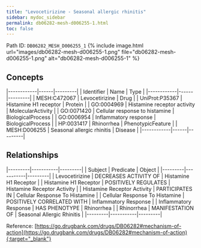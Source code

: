 ```yaml
---
title: "Levocetirizine - Seasonal allergic rhinitis"
sidebar: mydoc_sidebar
permalink: db06282-mesh-d006255-1.html
toc: false 
---
```



Path ID: `DB06282_MESH_D006255_1`
{% include image.html url="images/db06282-mesh-d006255-1.png" file="db06282-mesh-d006255-1.png" alt="db06282-mesh-d006255-1" %}

## Concepts

|------------|------|---------|
| Identifier | Name | Type    |
|------------|------|---------|
| MESH:C472067 | Levocetirizine | Drug |
| UniProt:P35367 | Histamine H1 receptor | Protein |
| GO:0004969 | Histamine receptor activity | MolecularActivity |
| GO:0071420 | Cellular response to histamine | BiologicalProcess |
| GO:0006954 | Inflammatory response | BiologicalProcess |
| HP:0031417 | Rhinorrhea | PhenotypicFeature |
| MESH:D006255 | Seasonal allergic rhinitis | Disease |
|------------|------|---------|

## Relationships

|---------|-----------|---------|
| Subject | Predicate | Object  |
|---------|-----------|---------|
| Levocetirizine | DECREASES ACTIVITY OF | Histamine H1 Receptor |
| Histamine H1 Receptor | POSITIVELY REGULATES | Histamine Receptor Activity |
| Histamine Receptor Activity | PARTICIPATES IN | Cellular Response To Histamine |
| Cellular Response To Histamine | POSITIVELY CORRELATED WITH | Inflammatory Response |
| Inflammatory Response | HAS PHENOTYPE | Rhinorrhea |
| Rhinorrhea | MANIFESTATION OF | Seasonal Allergic Rhinitis |
|---------|-----------|---------|

Reference: [https://go.drugbank.com/drugs/DB06282#mechanism-of-action](https://go.drugbank.com/drugs/DB06282#mechanism-of-action){:target="_blank"}